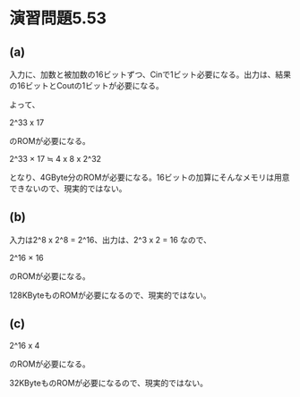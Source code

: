 # 演習問題5.53

## (a)

入力に、加数と被加数の16ビットずつ、Cinで1ビット必要になる。出力は、結果の16ビットとCoutの1ビットが必要になる。

よって、

2^33 x 17

のROMが必要になる。

2^33 × 17 ≒ 4 x 8 x 2^32

となり、4GByte分のROMが必要になる。16ビットの加算にそんなメモリは用意できないので、現実的ではない。

## (b)

入力は2^8 x 2^8 = 2^16、出力は、2^3 x 2 = 16 なので、

2^16 × 16

のROMが必要になる。

128KByteものROMが必要になるので、現実的ではない。

## (c)

2^16 x 4

のROMが必要になる。

32KByteものROMが必要になるので、現実的ではない。
